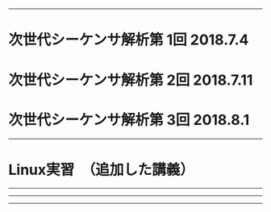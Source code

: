 # 
#
#
---

# 次世代シーケンサ解析第 1回 2018.7.4
# 次世代シーケンサ解析第 2回 2018.7.11
# 次世代シーケンサ解析第 3回 2018.8.1

----

# Linux実習　（追加した講義）

----


----

----
